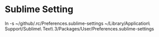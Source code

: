 # Sublime Setting
ln -s ~/github/.rc/Preferences.sublime-settings ~/Library/Application\ Support/Sublime\ Text\ 3/Packages/User/Preferences.sublime-settings
